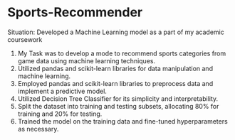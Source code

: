 # Sports-Recommender
Situation: Developed a Machine Learning model as a part of my academic coursework

1. My Task was to develop a mode to recommend sports categories from game data using machine learning techniques.
2. Utilized pandas and scikit-learn libraries for data manipulation and machine learning.
3. Employed pandas and scikit-learn libraries to preprocess data and implement a predictive model.
4. Utilized Decision Tree Classifier for its simplicity and interpretability.
5. Split the dataset into training and testing subsets, allocating 80% for training and 20% for testing.
6. Trained the model on the training data and fine-tuned hyperparameters as necessary.
   
